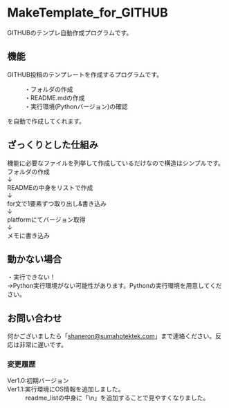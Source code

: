 # MakeTemplate_for_GITHUB<br>
GITHUBのテンプレ自動作成プログラムです。

## 機能<br>
GITHUB投稿のテンプレートを作成するプログラムです。<br>
<dl>
  <dd>・フォルダの作成</dd>
  <dd>・README.mdの作成</dd>
  <dd>・実行環境(Pythonバージョン)の確認</dd>
</dl>
を自動で作成してくれます。

## ざっくりとした仕組み<br>
機能に必要なファイルを列挙して作成しているだけなので構造はシンプルです。<br>
フォルダの作成<br>
↓<br>
READMEの中身をリストで作成<br>
↓<br>
for文で1要素ずつ取り出し&書き込み<br>
↓<br>
platformにてバージョン取得<br>
↓<br>
メモに書き込み<br>

## 動かない場合<br>
・実行できない！<br>
→Python実行環境がない可能性があります。Pythonの実行環境を用意してください。<br>

## お問い合わせ<br>
何かございましたら「shaneron@sumahotektek.com」まで連絡ください。反応は非常に遅いです。<br>

### 変更履歴<br>
Ver1.0:初期バージョン<br>
Ver1.1:実行環境にOS情報を追加しました。<br>
　　　readme_listの中身に「\n」を追加することで見やすくなりました。
